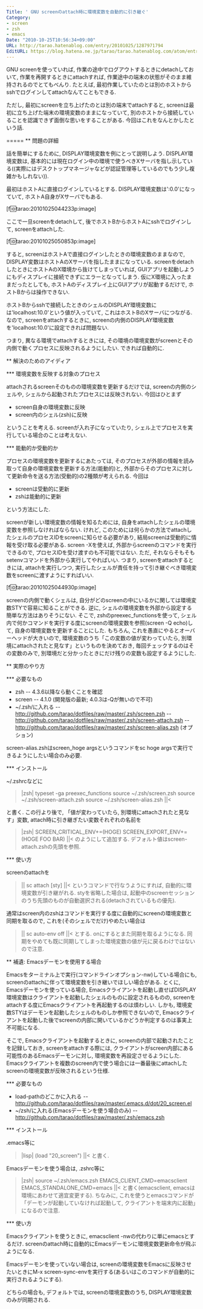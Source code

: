 ```yaml
---
Title: ' GNU screenのattach時に環境変数を自動的に引き継ぐ'
Category:
- screen
- zsh
- emacs
Date: "2010-10-25T10:56:34+09:00"
URL: http://tarao.hatenablog.com/entry/20101025/1287971794
EditURL: https://blog.hatena.ne.jp/tarao/tarao.hatenablog.com/atom/entry/6653586347149236184
---
```


GNU screenを使っていれば, 作業の途中でログアウトするときにdetachしておいて, 作業を再開するときにattachすれば, 作業途中の端末の状態がそのまま維持されるのでとてもべんり. たとえば, 最初作業していたのとは別のホストからsshでログインしてattachなんてこともできる.

ただし, 最初にscreenを立ち上げたのとは別の端末でattachすると, screenは最初に立ち上げた端末の環境変数のままになっていて, 別のホストから接続していることを認識できず面倒な思いをすることがある. 今回はこれをなんとかしたという話.

=====
** 問題の詳細

話を簡単にするために, DISPLAY環境変数を例にとって説明しよう. DISPLAY環境変数は, 基本的には現在ログイン中の環境で使うべきXサーバを指し示している((実際にはデスクトップマネージャなどが認証管理等しているのでもう少し複雑かもしれない)).

最初はホストAに直接ログインしているとする. DISPLAY環境変数は':0.0'になっていて, ホストA自身がXサーバでもある.

[f:id:tarao:20101025044233p:image]

ここで一旦screenをdetachして, 後でホストBからホストAにsshでログインして, screenをattachした.

[f:id:tarao:20101025050853p:image]

すると, screenはホストAで直接ログインしたときの環境変数のままなので, DISPLAY変数はホストAのXサーバを指したままになっている. screenをdetachしたときにホストAのX環境から抜けてしまっていれば, GUIアプリを起動しようにもディスプレイに接続できずにエラーとなってしまう. 仮にX環境に入ったままだったとしても, ホストAのディスプレイ上にGUIアプリが起動するだけで, ホストBからは操作できない.

ホストBからsshで接続したときのシェルのDISPLAY環境変数には'localhost:10.0'という値が入っていて, これはホストBのXサーバにつながる. なので, screenをattachするときに, screenの内側のDISPLAY環境変数を'localhost:10.0'に設定できれば問題ない.

つまり, 異なる環境でattachするときには, その環境の環境変数がscreenとその内側で動くプロセスに反映されるようにしたい. できれば自動的に.

** 解決のためのアイディア

*** 環境変数を反映する対象のプロセス

attachされるscreenそのものの環境変数を更新するだけでは, screenの内側のシェルや, シェルから起動されたプロセスには反映されない. 今回はひとまず

- screen自身の環境変数に反映
- screen内のシェル(zsh)に反映

ということを考える. screenが入れ子になっていたり, シェル上でプロセスを実行している場合のことは考えない.

*** 能動的か受動的か

プロセスの環境変数を更新するにあたっては, そのプロセスが外部の情報を読み取って自身の環境変数を更新する方法(能動的)と, 外部からそのプロセスに対して更新命令を送る方法(受動的)の2種類が考えられる. 今回は

- screenは受動的に更新
- zshは能動的に更新

という方法にした.

screenが新しい環境変数の情報を知るためには, 自身をattachしたシェルの環境変数を参照しなければならない. けれど, このためには何らかの方法でattachしたシェルのプロセスIDをscreenに知らせる必要があり, 結局screenは受動的に情報を受け取る必要がある. screen -Xを使えば, 外部からscreenのコマンドを実行できるので, プロセスIDを受け渡すのも不可能ではない. ただ, それならそもそもsetenvコマンドを外部から実行してやればいい. つまり, screenをattachするときには, attachを実行しつつ, 実行したシェルが責任を持って引き継ぐべき環境変数をscreenに渡すようにすればいい.

[f:id:tarao:20101025044930p:image]

screenの内側で動くシェルは, 自分がどのscreenの中にいるかに関しては環境変数STYで容易に知ることができる. 逆に, シェルの環境変数を外部から設定する簡単な方法はありそうにない. そこで, zshのpreexec_functionsを使って, シェル内で何かコマンドを実行する度にscreenの環境変数を参照(screen -Q echo)して, 自身の環境変数を更新することにした. もちろん, これを愚直にやるとオーバーヘッドが大きいので, 環境変数のうち「この変数の値が変わっていたら, 別環境にattachされたと見なす」というものを決めておき, 毎回チェックするのはその変数のみで, 別環境だと分かったときにだけ残りの変数も設定するようにした.

** 実際のやり方

*** 必要なもの

- zsh
-- 4.3.6以降なら動くことを確認
- screen
-- 4.1.0 (開発版の最新; 4.0.3は-Qが無いので不可)
- ~/.zsh/に入れる
-- http://github.com/tarao/dotfiles/raw/master/.zsh/screen.zsh
-- http://github.com/tarao/dotfiles/raw/master/.zsh/screen-attach.zsh
-- http://github.com/tarao/dotfiles/raw/master/.zsh/screen-alias.zsh (オプション)

screen-alias.zshはscreen_hoge argsというコマンドをsc hoge argsで実行できるようにしたい場合のみ必要.

*** インストール

~/.zshrcなどに
>|zsh|
typeset -ga preexec_functions
source ~/.zsh/screen.zsh
source ~/.zsh/screen-attach.zsh
source ~/.zsh/screen-alias.zsh
||<

と書く. この行より後で, 「値が変わっていたら, 別環境にattachされたと見なす」変数, attach時に引き継ぎたい変数それぞれの名前を
>|zsh|
SCREEN_CRITICAL_ENV+=(HOGE)
SCREEN_EXPORT_ENV+=(HOGE FOO BAR)
||<
のようにして追加する. デフォルト値はscreen-attach.zshの先頭を参照.

*** 使い方

screenのattachを
>||
sc attach [sty]
||<
というコマンドで行なうようにすれば, 自動的に環境変数が引き継がれる. styを省略した場合は, 起動中のscreenセッションのうち先頭のものが自動選択される(detachされているもの優先).

通常はscreen内のzshはコマンドを実行する度に自動的にscreenの環境変数と同期を取るので, これを(そのシェルでだけ)やめたい場合は
>||
sc auto-env off
||<
とする. onにするとまた同期を取るようになる. 同期をやめても既に同期してしまった環境変数の値が元に戻るわけではないので注意.

** 補遺: Emacsデーモンを使用する場合

Emacsをターミナル上で実行(コマンドラインオプション-nw)している場合にも, screenのattachに伴って環境変数を引き継いでほしい場合がある. とくに, Emacsデーモンを使っている場合, Emacsクライアントを起動し直せばDISPLAY環境変数はクライアントを起動したシェルのものに設定されるものの, screenをattachする度にEmacsクライアントを再起動するのは煩わしい. しかも, 環境変数STYはデーモンを起動したシェルのものしか参照できないので, Emacsクライアントを起動した後でscreenの内部に開いているかどうか判定するのは事実上不可能になる.

そこで, Emacsクライアントを起動するときに, screenの内部で起動されたことを記録しておき, screenをattachする際には, クライアントがscreen内部にある可能性のあるEmacsデーモンに対し, 環境変数を再設定させるようにした. Emacsクライアントを複数のscreen内で使う場合には一番最後にattachしたscreenの環境変数が反映されるという仕様.

*** 必要なもの

- load-pathのどこかに入れる
-- http://github.com/tarao/dotfiles/raw/master/.emacs.d/dot/20_screen.el
- ~/zsh/に入れる(Emacsデーモンを使う場合のみ)
-- http://github.com/tarao/dotfiles/raw/master/.zsh/emacs.zsh

*** インストール

.emacs等に
>|lisp|
(load "20_screen")
||<
と書く.

Emacsデーモンを使う場合は, .zshrc等に
>|zsh|
source ~/.zsh/emacs.zsh
EMACS_CLIENT_CMD=emacsclient
EMACS_STANDALONE_CMD=emacs
||<
と書く(emacsclient, emacsは環境にあわせて適宜変更する). ちなみに, これを使うとemacsコマンドが「デーモンが起動していなければ起動して, クライアントを端末内に起動」になるので注意.

*** 使い方

Emacsクライアントを使うときに, emacsclient -nwの代わりに単にemacsとするだけ. screenのattach時に自動的にEmacsデーモンに環境変数更新命令が飛ぶようになる.

Emacsデーモンを使っていない場合は, screenの環境変数をEmacsに反映させたいときにM-x screen-sync-envを実行する(あるいはこのコマンドが自動的に実行されるようにする).

どちらの場合も, デフォルトでは, screenの環境変数のうち, DISPLAY環境変数のみが同期される.

